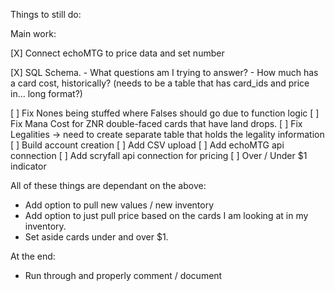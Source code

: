 Things to still do:

Main work:

[X] Connect echoMTG to price data and set number


[X] SQL Schema.
    - What questions am I trying to answer?
        - How much has a card cost, historically? (needs to be a table that has card_ids and price in... long format?)

[ ] Fix Nones being stuffed where Falses should go due to function logic
[ ] Fix Mana Cost for ZNR double-faced cards that have land drops.
[ ] Fix Legalities -> need to create separate table that holds the legality information
[ ] Build account creation
[ ] Add CSV upload
[ ] Add echoMTG api connection
[ ] Add scryfall api connection for pricing
[ ] Over / Under $1 indicator




All of these things are dependant on the above:
- Add option to pull new values / new inventory
- Add option to just pull price based on the cards I am looking at in my inventory.
- Set aside cards under and over \$1.


At the end:
- Run through and properly comment / document